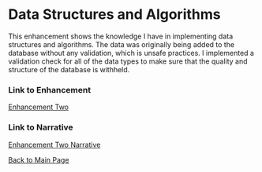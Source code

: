 # Data Structures and Algorithms
This enhancement shows the knowledge I have in implementing data structures and algorithms. The data was originally being added to the database without any validation, which is unsafe practices. I implemented a validation check for all of the data types to make sure that the quality and structure of the database is withheld.  

### Link to Enhancement
[Enhancement Two](https://github.com/madisynk/madisynk.github.io/blob/main/CS499%20Enhancement2%20Mongosh%20MK.js)

### Link to Narrative
[Enhancement Two Narrative](https://github.com/madisynk/madisynk.github.io/blob/main/CS499%20Enhancement2%20Narrative%20MKuczenski.docx)

[Back to Main Page](https://github.com/madisynk/madisynk.github.io/blob/main/index.md)

